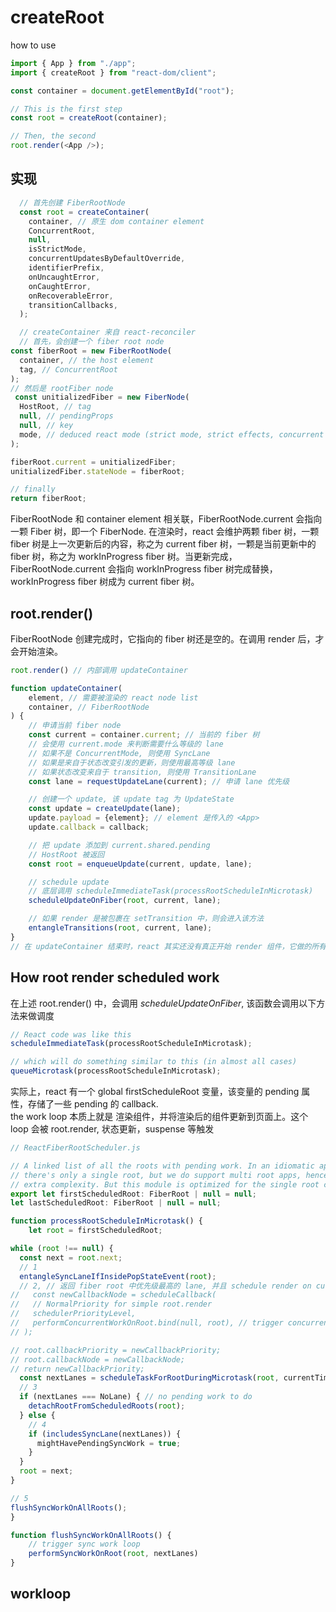 # createRoot
how to use
```js
import { App } from "./app";
import { createRoot } from "react-dom/client";

const container = document.getElementById("root");

// This is the first step
const root = createRoot(container);

// Then, the second
root.render(<App />);
```
## 实现
```js
  // 首先创建 FiberRootNode
  const root = createContainer(
    container, // 原生 dom container element
    ConcurrentRoot,
    null,
    isStrictMode,
    concurrentUpdatesByDefaultOverride,
    identifierPrefix,
    onUncaughtError,
    onCaughtError,
    onRecoverableError,
    transitionCallbacks,
  );

  // createContainer 来自 react-reconciler
  // 首先，会创建一个 fiber root node
const fiberRoot = new FiberRootNode(
  container, // the host element
  tag, // ConcurrentRoot
);  
// 然后是 rootFiber node
 const unitializedFiber = new FiberNode(
  HostRoot, // tag
  null, // pendingProps
  null, // key
  mode, // deduced react mode (strict mode, strict effects, concurrent updates..)
);

fiberRoot.current = unitializedFiber;
unitializedFiber.stateNode = fiberRoot;

// finally 
return fiberRoot;
```
FiberRootNode 和 container element 相关联，FiberRootNode.current 会指向一颗 Fiber 树，即一个 FiberNode. 在渲染时，react 会维护两颗 fiber 树，一颗 fiber 树是上一次更新后的内容，称之为 current fiber 树，一颗是当前更新中的 fiber 树，称之为 workInProgress fiber 树。当更新完成，FiberRootNode.current 会指向 workInProgress fiber 树完成替换，workInProgress fiber 树成为 current fiber 树。  

## root.render()
FiberRootNode 创建完成时，它指向的 fiber 树还是空的。在调用 render 后，才会开始渲染。
```js
root.render() // 内部调用 updateContainer

function updateContainer(
    element, // 需要被渲染的 react node list
    container, // FiberRootNode
) {
    // 申请当前 fiber node
    const current = container.current; // 当前的 fiber 树
    // 会使用 current.mode 来判断需要什么等级的 lane
    // 如果不是 ConcurrentMode, 则使用 SyncLane
    // 如果是来自于状态改变引发的更新，则使用最高等级 lane
    // 如果状态改变来自于 transition, 则使用 TransitionLane
    const lane = requestUpdateLane(current); // 申请 lane 优先级

    // 创建一个 update, 该 update tag 为 UpdateState
    const update = createUpdate(lane);
    update.payload = {element}; // element 是传入的 <App>
    update.callback = callback;    

    // 把 update 添加到 current.shared.pending
    // HostRoot 被返回
    const root = enqueueUpdate(current, update, lane);

    // schedule update
    // 底层调用 scheduleImmediateTask(processRootScheduleInMicrotask)
    scheduleUpdateOnFiber(root, current, lane);

    // 如果 render 是被包裹在 setTransition 中，则会进入该方法
    entangleTransitions(root, current, lane);
}
// 在 updateContainer 结束时，react 其实还没有真正开始 render 组件，它做的所有事情就是 schedule the work via *queueMicrotask*

```
## How root render scheduled work
在上述 root.render() 中，会调用 *scheduleUpdateOnFiber*, 该函数会调用以下方法来做调度
```js
// React code was like this
scheduleImmediateTask(processRootScheduleInMicrotask);

// which will do something similar to this (in almost all cases)
queueMicrotask(processRootScheduleInMicrotask);
```
实际上，react 有一个 global firstScheduleRoot 变量，该变量的 pending 属性，存储了一些 pending 的 callback.  
the work loop 本质上就是 渲染组件，并将渲染后的组件更新到页面上。这个 loop 会被 root.render, 状态更新，suspense 等触发
```js
// ReactFiberRootScheduler.js

// A linked list of all the roots with pending work. In an idiomatic app,
// there's only a single root, but we do support multi root apps, hence this
// extra complexity. But this module is optimized for the single root case.
export let firstScheduledRoot: FiberRoot | null = null;
let lastScheduledRoot: FiberRoot | null = null;

function processRootScheduleInMicrotask() {
    let root = firstScheduledRoot;

while (root !== null) {
  const next = root.next;
  // 1
  entangleSyncLaneIfInsidePopStateEvent(root);
  // 2, // 返回 fiber root 中优先级最高的 lane, 并且 schedule render on current root
//   const newCallbackNode = scheduleCallback(
//   // NormalPriority for simple root.render
//   schedulerPriorityLevel,
//   performConcurrentWorkOnRoot.bind(null, root), // trigger concurrent work loop
// );

// root.callbackPriority = newCallbackPriority;
// root.callbackNode = newCallbackNode;
// return newCallbackPriority;
  const nextLanes = scheduleTaskForRootDuringMicrotask(root, currentTime);
  // 3
  if (nextLanes === NoLane) { // no pending work to do
    detachRootFromScheduledRoots(root);
  } else {
    // 4
    if (includesSyncLane(nextLanes)) {
      mightHavePendingSyncWork = true;
    }
  }
  root = next;
}

// 5
flushSyncWorkOnAllRoots();    
}

function flushSyncWorkOnAllRoots() {
    // trigger sync work loop
    performSyncWorkOnRoot(root, nextLanes)
}
```
## workloop
